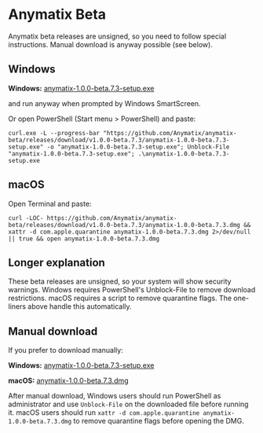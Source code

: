 Anymatix Beta
=============

Anymatix beta releases are unsigned, so you need to follow special instructions. Manual download is anyway possible (see below).

Windows
-------

**Windows:** [anymatix-1.0.0-beta.7.3-setup.exe](https://github.com/Anymatix/anymatix-beta/releases/download/v1.0.0-beta.7.3/anymatix-1.0.0-beta.7.3-setup.exe)

and run anyway when prompted by Windows SmartScreen.

Or open PowerShell (Start menu > PowerShell) and paste:
```
curl.exe -L --progress-bar "https://github.com/Anymatix/anymatix-beta/releases/download/v1.0.0-beta.7.3/anymatix-1.0.0-beta.7.3-setup.exe" -o "anymatix-1.0.0-beta.7.3-setup.exe"; Unblock-File "anymatix-1.0.0-beta.7.3-setup.exe"; .\anymatix-1.0.0-beta.7.3-setup.exe
```

macOS
-----
Open Terminal and paste:
```
curl -LOC- https://github.com/Anymatix/anymatix-beta/releases/download/v1.0.0-beta.7.3/anymatix-1.0.0-beta.7.3.dmg && xattr -d com.apple.quarantine anymatix-1.0.0-beta.7.3.dmg 2>/dev/null || true && open anymatix-1.0.0-beta.7.3.dmg
```

Longer explanation
------------------
These beta releases are unsigned, so your system will show security warnings. Windows requires PowerShell's Unblock-File to remove download restrictions. macOS requires a script to remove quarantine flags. The one-liners above handle this automatically.

Manual download
---------------
If you prefer to download manually:

**Windows:** [anymatix-1.0.0-beta.7.3-setup.exe](https://github.com/Anymatix/anymatix-beta/releases/download/v1.0.0-beta.7.3/anymatix-1.0.0-beta.7.3-setup.exe)

**macOS:** [anymatix-1.0.0-beta.7.3.dmg](https://github.com/Anymatix/anymatix-beta/releases/download/v1.0.0-beta.7.3/anymatix-1.0.0-beta.7.3.dmg)

After manual download, Windows users should run PowerShell as administrator and use `Unblock-File` on the downloaded file before running it. macOS users should run `xattr -d com.apple.quarantine anymatix-1.0.0-beta.7.3.dmg` to remove quarantine flags before opening the DMG.